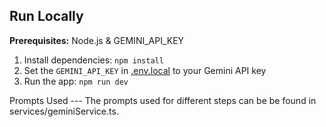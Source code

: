 

## Run Locally

**Prerequisites:**  Node.js & GEMINI_API_KEY


1. Install dependencies:
   `npm install`
2. Set the `GEMINI_API_KEY` in [.env.local](.env.local) to your Gemini API key
3. Run the app:
   `npm run dev`

Prompts Used
--- The prompts used for different steps can be be found in services/geminiService.ts. 
